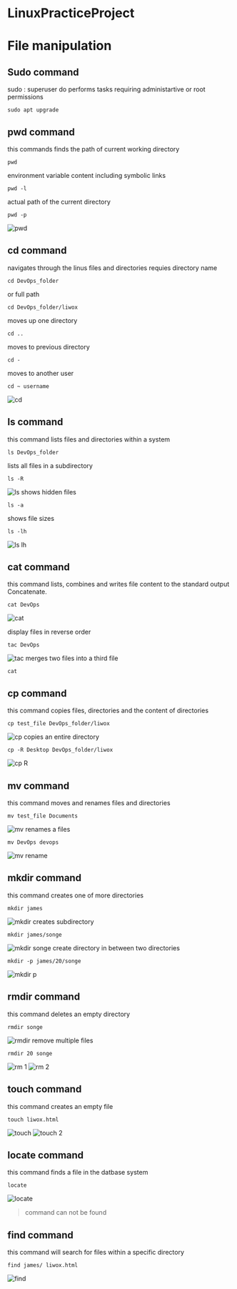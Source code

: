 # LinuxPracticeProject
# File manipulation
## Sudo command
sudo : superuser do performs tasks requiring administartive or root permissions
```
sudo apt upgrade
```
## pwd command
this commands finds the path of current working directory
```
pwd
```
environment variable content including symbolic links
```
pwd -l
```
actual path of the current directory
```
pwd -p
```
![pwd](https://github.com/ArmstrongLiwox/LinuxPracticeProject/assets/143335106/8f73ee90-a486-4ff3-bfcc-560a2725b4d4)

## cd command
navigates through the linus files and directories
requies directory name 
```
cd DevOps_folder
```
or full path
```
cd DevOps_folder/liwox
```
moves up one directory
```
cd ..
```
moves to previous directory
```
cd -
```
moves to another user
```
cd ~ username
```
![cd](https://github.com/ArmstrongLiwox/LinuxPracticeProject/assets/143335106/688b6236-e86c-46cd-84e7-07017b5b834d)

## ls command
this command lists files and directories within a system
```
ls DevOps_folder
```
lists all files in a subdirectory
```
ls -R
```
![ls](https://github.com/ArmstrongLiwox/LinuxPracticeProject/assets/143335106/bafb2267-b322-4eb2-936b-110fb8129347)
shows hidden files
```
ls -a
```
shows file sizes
```
ls -lh
```
![ls lh](https://github.com/ArmstrongLiwox/LinuxPracticeProject/assets/143335106/6fad9fb8-7716-4326-bd58-f5f4d93d78fa)

## cat command
this command lists, combines and writes file content to the standard output
Concatenate.
```
cat DevOps
```
![cat](https://github.com/ArmstrongLiwox/LinuxPracticeProject/assets/143335106/d57b01fb-a31f-4f0f-864c-d5c733c32314)

display files in reverse order
```
tac DevOps
```
![tac](https://github.com/ArmstrongLiwox/LinuxPracticeProject/assets/143335106/2f9d2292-04d4-41a1-ba92-854c90da147a)
merges two files into a third file
```
cat
```
## cp command
this command copies files, directories and the content of directories
```
cp test_file DevOps_folder/liwox
```
![cp](https://github.com/ArmstrongLiwox/LinuxPracticeProject/assets/143335106/db3c6008-484f-4369-8c02-062a4cf7d3bb)
copies an entire directory
```
cp -R Desktop DevOps_folder/liwox
```
![cp R](https://github.com/ArmstrongLiwox/LinuxPracticeProject/assets/143335106/b16070f4-6619-4c91-b2ea-b92772a766b4)

 ## mv command
this command moves and renames files and directories
 ```
mv test_file Documents
```
![mv](https://github.com/ArmstrongLiwox/LinuxPracticeProject/assets/143335106/98900a65-9fab-445f-a470-ce2d4b2c4b8f)
renames a files
```
mv DevOps devops
```
![mv rename](https://github.com/ArmstrongLiwox/LinuxPracticeProject/assets/143335106/87fb0b63-fecf-43b9-bcd6-4884b0f9f063)

## mkdir command
this command creates one of more directories
```
mkdir james
```
![mkdir](https://github.com/ArmstrongLiwox/LinuxPracticeProject/assets/143335106/b302c3e5-82b8-4d79-839e-463ee943ef0b)
creates subdirectory
```
mkdir james/songe
```
![mkdir songe](https://github.com/ArmstrongLiwox/LinuxPracticeProject/assets/143335106/1862dd5f-8be4-4b60-a754-fd4116f83978)
create directory in between two directories
```
mkdir -p james/20/songe
```
![mkdir p](https://github.com/ArmstrongLiwox/LinuxPracticeProject/assets/143335106/b7e8fbe8-22eb-462d-afe1-f3b7aa8762d7)

## rmdir command
this command deletes an empty directory
```
rmdir songe
```
![rmdir](https://github.com/ArmstrongLiwox/LinuxPracticeProject/assets/143335106/c0462837-c2ad-4b0d-89fa-072b8b630265)
remove multiple files
```
rmdir 20 songe
```
![rm 1](https://github.com/ArmstrongLiwox/LinuxPracticeProject/assets/143335106/9c9b2557-c17a-4610-9c64-9270f50aed47)
![rm 2](https://github.com/ArmstrongLiwox/LinuxPracticeProject/assets/143335106/0a8fdc65-89ad-44db-956e-c52cfc6708e6)


## touch command
this command creates an empty file
```
touch liwox.html
```
![touch](https://github.com/ArmstrongLiwox/LinuxPracticeProject/assets/143335106/916c1446-7ec5-4051-9024-c86338e25dc5)
![touch 2](https://github.com/ArmstrongLiwox/LinuxPracticeProject/assets/143335106/58334dd5-a7b2-4ad6-a134-129f0ef4affb)

## locate command
this command finds a file in the datbase system
```
locate
```
![locate](https://github.com/ArmstrongLiwox/LinuxPracticeProject/assets/143335106/5402fe0e-7bb4-4517-89e3-f9f63a142d01)
>command can not be found

## find command
this command will search for files within a specific directory
```
find james/ liwox.html
```
![find](https://github.com/ArmstrongLiwox/LinuxPracticeProject/assets/143335106/8dfd9a4e-bde8-4863-b6bc-19c650b28911)

